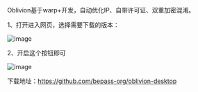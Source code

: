 Oblivion基于warp+开发，自动优化IP、自带许可证、双重加密混淆。

1、打开进入网页，选择需要下载的版本：

![image](https://github.com/xiaofeivip/tutorial/assets/37949125/516c233a-52c0-4204-ada7-3ca411a431d9)

2、开启这个按钮即可

![image](https://github.com/xiaofeivip/tutorial/assets/37949125/19c3239c-42cf-41ee-ada1-8d8364364697)

下载地址：https://github.com/bepass-org/oblivion-desktop
